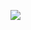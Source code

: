 <p>
  <a href="https://count.getloli.com/"><img src="https://count.getloli.com/get/@github.readme"></a>
</p>

